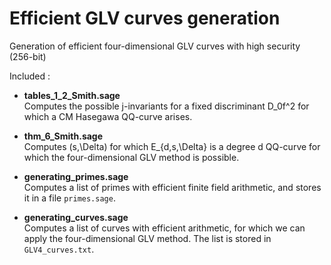 # Efficient GLV curves generation
Generation of efficient four-dimensional GLV curves with high security (256-bit)

Included :<br>
 - <b>tables_1_2_Smith.sage</b><br> 
 Computes the possible j-invariants for a fixed discriminant D_0f^2 for which a CM Hasegawa QQ-curve arises.
 
 - <b>thm_6_Smith.sage</b><br>
 Computes (s,\Delta) for which E_{d,s,\Delta} is a degree d QQ-curve for which the four-dimensional GLV method is possible.
 
 - <b>generating_primes.sage</b><br> 
 Computes a list of primes with efficient finite field arithmetic, and stores it in a file `primes.sage`.
 
 - <b>generating_curves.sage</b><br>
 Computes a list of curves with efficient arithmetic, for which we can apply the four-dimensional GLV method. The list is stored in
 `GLV4_curves.txt`.
